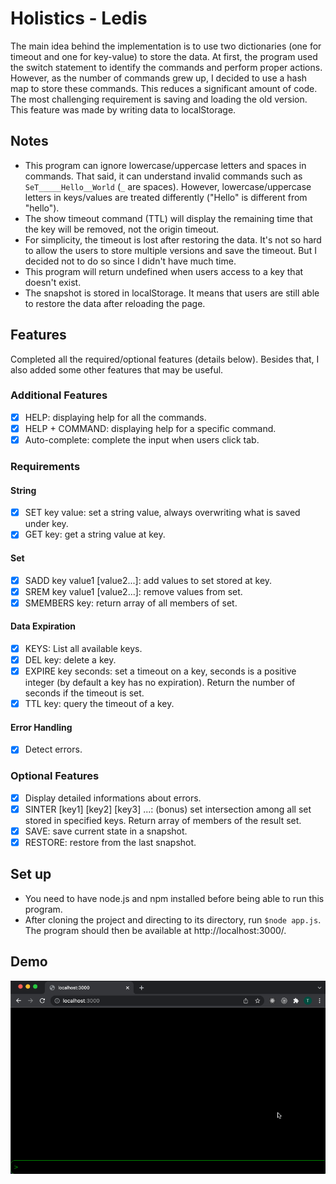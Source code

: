 # Holistics - Ledis

The main idea behind the implementation is to use two dictionaries (one for timeout and one for key-value) to store the data. At first, the program used the switch statement to identify the commands and perform proper actions. However, as the number of commands grew up, I decided to use a hash map to store these commands. This reduces a significant amount of code. The most challenging requirement is saving and loading the old version. This feature was made by writing data to localStorage.

## Notes

- This program can ignore lowercase/uppercase letters and spaces in commands. That said, it can understand invalid commands such as `SeT_____Hello__World` (`_` are spaces). However, lowercase/uppercase letters in keys/values are treated differently ("Hello" is different from "hello").
- The show timeout command (TTL) will display the remaining time that the key will be removed, not the origin timeout.
- For simplicity, the timeout is lost after restoring the data. It's not so hard to allow the users to store multiple versions and save the timeout. But I decided not to do so since I didn't have much time.
- This program will return undefined when users access to a key that doesn't exist.
- The snapshot is stored in localStorage. It means that users are still able to restore the data after reloading the page.

## Features

Completed all the required/optional features (details below). Besides that, I also added some other features that may be useful.

### Additional Features

- [x] HELP: displaying help for all the commands.
- [x] HELP + COMMAND: displaying help for a specific command.
- [x] Auto-complete: complete the input when users click tab.

### Requirements

#### String

- [x] SET key value: set a string value, always overwriting what is saved under key.
- [x] GET key: get a string value at key.

#### Set

- [x] SADD key value1 [value2...]: add values to set stored at key.
- [x] SREM key value1 [value2...]: remove values from set.
- [x] SMEMBERS key: return array of all members of set.

#### Data Expiration

- [x] KEYS: List all available keys.
- [x] DEL key: delete a key.
- [x] EXPIRE key seconds: set a timeout on a key, seconds is a positive integer (by default a key has no expiration). Return the number of seconds if the timeout is set.
- [x] TTL key: query the timeout of a key.

#### Error Handling

- [x] Detect errors.

### Optional Features

- [x] Display detailed informations about errors.
- [x] SINTER [key1] [key2] [key3] ...: (bonus) set intersection among all set stored in specified keys. Return array of members of the result set.
- [x] SAVE: save current state in a snapshot.
- [x] RESTORE: restore from the last snapshot.

## Set up

- You need to have node.js and npm installed before being able to run this program.
- After cloning the project and directing to its directory, run ` $node app.js `. The program should then be available at http://localhost:3000/.

## Demo
![](demo.gif)
